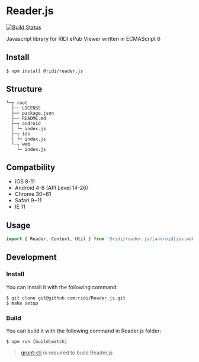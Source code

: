 # Reader.js
[![Build Status](https://travis-ci.org/ridi/Reader.js.svg?branch=master)](https://travis-ci.org/ridi/Reader.js)

Javascript library for RIDI ePub Viewer written in ECMAScript 6

## Install
```
$ npm install @ridi/reader.js
```

## Structure
```
└─┬ root
  ├── LICENSE
  ├── package.json
  ├── README.md
  ├─┬ android
  | └─ index.js
  ├─┬ ios
  | └─ index.js
  └─┬ web
    └─ index.js
```

## Compatbility
- iOS 8-11
- Android 4-8 (API Level 14-26)
- Chrome 30~61
- Safari 9~11
- IE 11

## Usage

```js
import { Reader, Context, Util } from '@ridi/reader.js/[android|ios|web]';
```
 

## Development

### Install
You can install it with the following command:
```
$ git clone git@github.com:ridi/Reader.js.git
$ make setup
```

### Build
You can build it with the following command in Reader.js folder:
```
$ npm run [build|watch]
```
> [grunt-cli](https://github.com/gruntjs/grunt-cli) is required to build Reader.js
